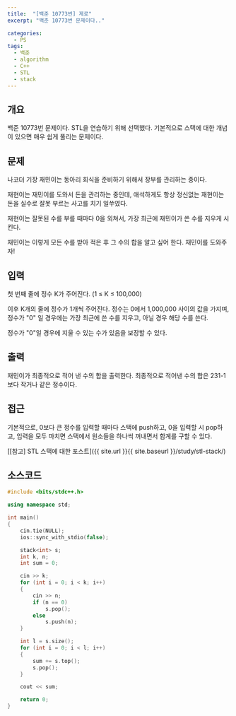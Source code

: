```yaml
---
title:  "[백준 10773번] 제로"
excerpt: "백준 10773번 문제이다.."

categories:
  - PS
tags:
  - 백준
  - algorithm
  - C++
  - STL
  - stack
---
```


## 개요
백준 10773번 문제이다. STL을 연습하기 위해 선택했다. 기본적으로 스택에 대한 개념이 있으면 매우 쉽게 풀리는 문제이다.

## 문제
나코더 기장 재민이는 동아리 회식을 준비하기 위해서 장부를 관리하는 중이다.

재현이는 재민이를 도와서 돈을 관리하는 중인데, 애석하게도 항상 정신없는 재현이는 돈을 실수로 잘못 부르는 사고를 치기 일쑤였다.

재현이는 잘못된 수를 부를 때마다 0을 외쳐서, 가장 최근에 재민이가 쓴 수를 지우게 시킨다.

재민이는 이렇게 모든 수를 받아 적은 후 그 수의 합을 알고 싶어 한다. 재민이를 도와주자!

## 입력
첫 번째 줄에 정수 K가 주어진다. (1 ≤ K ≤ 100,000)

이후 K개의 줄에 정수가 1개씩 주어진다. 정수는 0에서 1,000,000 사이의 값을 가지며, 정수가 "0" 일 경우에는 가장 최근에 쓴 수를 지우고, 아닐 경우 해당 수를 쓴다.

정수가 "0"일 경우에 지울 수 있는 수가 있음을 보장할 수 있다.

## 출력
재민이가 최종적으로 적어 낸 수의 합을 출력한다. 최종적으로 적어낸 수의 합은 231-1보다 작거나 같은 정수이다.

## 접근
기본적으로, 0보다 큰 정수를 입력할 때마다 스택에 push하고, 0을 입력할 시 pop하고, 입력을 모두 마치면 스택에서 원소들을 하나씩 꺼내면서 합계를 구할 수 있다.

[[참고] STL 스택에 대한 포스트]({{ site.url }}{{ site.baseurl }}/study/stl-stack/)

## 소스코드

```c++
#include <bits/stdc++.h>

using namespace std;

int main()
{
    cin.tie(NULL);
    ios::sync_with_stdio(false);

    stack<int> s;
    int k, n;
    int sum = 0;

    cin >> k;
    for (int i = 0; i < k; i++)
    {
        cin >> n;
        if (n == 0)
            s.pop();
        else
            s.push(n);
    }

    int l = s.size();
    for (int i = 0; i < l; i++)
    {
        sum += s.top();
        s.pop();
    }

    cout << sum;

    return 0;
}
```
